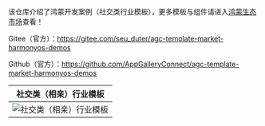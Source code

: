 该仓库介绍了鸿蒙开发案例（社交类行业模板），更多模板与组件请进入[鸿蒙生态市场](https://developer.huawei.com/consumer/cn/market/prod-list/4437348dd20f48249540d1b57ef2eff6/categoryL2_202410080002)查看！

Gitee（官方）：https://gitee.com/seu_duter/agc-template-market-harmonyos-demos

Github（官方）：https://github.com/AppGalleryConnect/agc-template-market-harmonyos-demos

| 社交类（相亲）行业模板 |
|:---:|
| ![社交类（相亲）行业模板](https://communityfile-drcn.op.hicloud.com/FileServer/getFile/cmtyPrivate/300/034/957/0890086200300034957.20250626144159.32899511781865750422593971474759:20250802212037:2800:0FB5D1D7B2F9853F100AD7EF55D5FF6D921D922B9B42799F077F4B7B8D25DE7E.png)| 